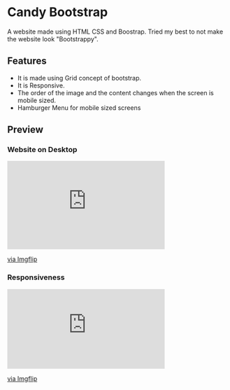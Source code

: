 
# Candy Bootstrap
A website made using HTML CSS and Boostrap. Tried my best to not make the website look "Bootstrappy".

## Features

- It is made using Grid concept of bootstrap.
- It is Responsive.
- The order of the image and the content changes when the screen is mobile sized.
- Hamburger Menu for mobile sized screens
## Preview

### Website on Desktop
<div style="width:360px;max-width:100%;"><div style="height:0;padding-bottom:56.11%;position:relative;"><iframe width="360" height="202" style="position:absolute;top:0;left:0;width:100%;height:100%;" frameBorder="0" src="https://imgflip.com/embed/6ymxws"></iframe></div><p><a href="https://imgflip.com/gif/6ymxws">via Imgflip</a></p></div>

### Responsiveness
<div style="width:360px;max-width:100%;"><div style="height:0;padding-bottom:50.56%;position:relative;"><iframe width="360" height="182" style="position:absolute;top:0;left:0;width:100%;height:100%;" frameBorder="0" src="https://imgflip.com/embed/6ymygl"></iframe></div><p><a href="https://imgflip.com/gif/6ymygl">via Imgflip</a></p></div>
